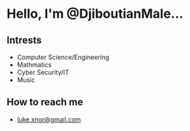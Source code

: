 # Hello, I'm @DjiboutianMale...
## Intrests
- Computer Science/Engineering
- Mathmatics
- Cyber Security/IT
- Music
## How to reach me
- luke.xnor@gmail.com
